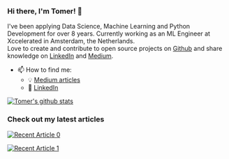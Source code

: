 ### Hi there, I'm Tomer! 👋 

I've been applying Data Science, Machine Learning and Python Development for over 8 years. Currently working as an ML Engineer at Xccelerated in Amsterdam, the Netherlands.   
Love to create and contribute to open source projects on [Github](https://github.com/sTomerG/) and share knowledge on [LinkedIn](https://www.linkedin.com/in/tomer-gabay/) and [Medium](https://medium.com/@tomergabay).

- 📫 How to find me: 
  - :bulb: [Medium articles](https://medium.com/@tomergabay)
  - :office: [LinkedIn](https://www.linkedin.com/in/tomer-gabay/)
  
  
 [![Tomer's github stats](https://github-readme-stats.vercel.app/api?username=sTomerG&count_private=true&show_icons=true&theme=radical&hide_rank=false)](https://github.com/sTomerG/github-readme-stats)
 
 ### Check out my latest articles
 <a target="_blank" href="https://github-readme-medium-recent-article.vercel.app/medium/@tomergabay/0"><img src="https://github-readme-medium-recent-article.vercel.app/medium/@tomergabay/0" alt="Recent Article 0">
 
 <a target="_blank" href="https://github-readme-medium-recent-article.vercel.app/medium/@tomergabay/0"><img src="https://github-readme-medium-recent-article.vercel.app/medium/@tomergabay/1" alt="Recent Article 1">
 

<!--
**sTomerG/sTomerG** is a ✨ _special_ ✨ repository because its `README.md` (this file) appears on your GitHub profile.

Here are some ideas to get you started:

- 🔭 I’m currently working on ...
- 🌱 I’m currently learning ...
- 👯 I’m looking to collaborate on ...
- 🤔 I’m looking for help with ...
- 💬 Ask me about ...
- 📫 How to reach me: ...
- 😄 Pronouns: ...
- ⚡ Fun fact: ...
-->
